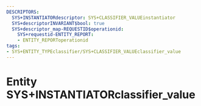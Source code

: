 ```yaml
---
DESCRIPTORS:
  SYS+INSTANTIATORdescriptor: SYS+CLASSIFIER_VALUEinstantiator
  SYS+descriptorINVARIANT$bool: true
  SYS+descriptor_map-REQUESTID$operationid:
    SYS+requestid-ENTITY_REPORT:
    - ENTITY_REPORToperationid
tags:
- SYS+ENTITY_TYPEclassifier/SYS+CLASSIFIER_VALUEclassifier_value
---
```

# Entity SYS+INSTANTIATORclassifier_value

